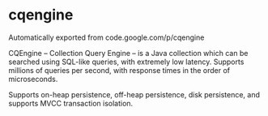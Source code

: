 # cqengine
Automatically exported from code.google.com/p/cqengine

CQEngine – Collection Query Engine – is a Java collection which can be searched using SQL-like queries, with extremely low latency. Supports millions of queries per second, with response times in the order of microseconds.

Supports on-heap persistence, off-heap persistence, disk persistence, and supports MVCC transaction isolation.



